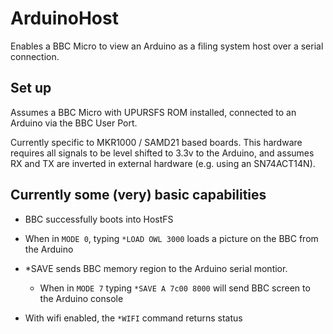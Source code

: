 # ArduinoHost

Enables a BBC Micro to view an Arduino as a filing system host over a serial connection. 

## Set up

Assumes a BBC Micro with UPURSFS ROM installed, connected to an Arduino via the BBC User Port. 

Currently specific to MKR1000 / SAMD21 based boards. This hardware requires all signals to be level shifted to 3.3v to the Arduino, and assumes RX and TX are inverted in external hardware (e.g. using an SN74ACT14N).


## Currently some (very) basic capabilities

* BBC successfully boots into HostFS

* When in `MODE 0`, typing `*LOAD OWL 3000` loads a picture on the BBC from the Arduino

* \*SAVE sends BBC memory region to the Arduino serial montior. 
  * When in `MODE 7` typing `*SAVE A 7c00 8000` will send BBC screen to the Arduino console

* With wifi enabled, the `*WIFI` command returns status

